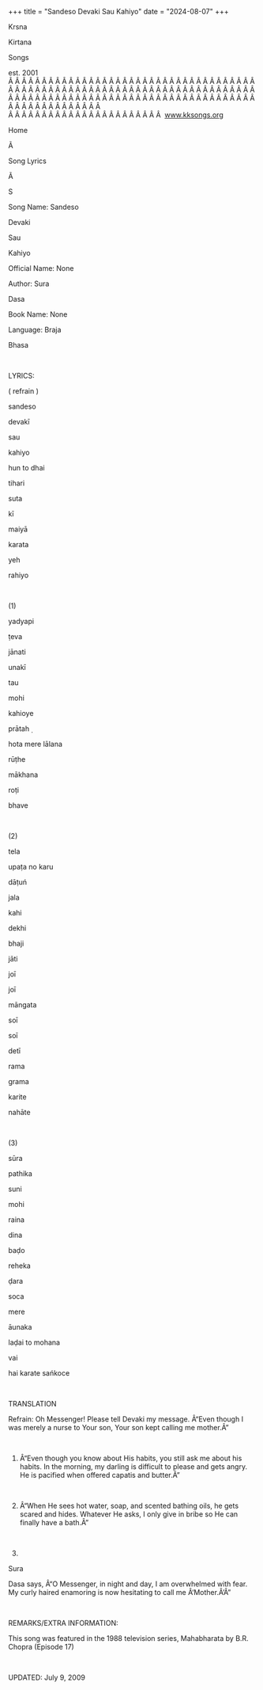 +++ 
title = "Sandeso Devaki Sau Kahiyo"
date = "2024-08-07"
+++

Krsna
 
Kirtana
 
Songs

est. 2001
Â Â Â Â Â Â Â Â Â Â Â Â Â Â Â Â Â Â Â Â Â Â Â Â Â Â Â Â Â Â Â Â Â Â Â Â Â Â Â Â Â Â Â Â Â Â Â Â Â Â Â Â Â Â Â Â Â Â Â Â Â Â Â Â Â Â Â Â Â Â Â Â Â Â Â Â Â Â Â Â Â Â Â Â Â Â Â Â Â Â Â Â Â Â Â Â Â Â Â Â Â Â Â Â Â Â Â Â Â Â Â Â Â Â Â Â Â Â Â Â Â Â Â Â Â  
Â Â Â Â Â Â Â Â Â Â Â Â Â Â Â Â Â Â Â Â Â Â Â  
www.kksongs.org








Home


Ã 
 
Song Lyrics
 
Ã 
 
S


Song Name: 
Sandeso
 
Devaki
 
Sau
 
Kahiyo


Official Name: None


Author: 
Sura
 
Dasa


Book Name: None


Language: 
Braja


Bhasa


 


LYRICS:


(
refrain
)


sandeso
 
devakī
 
sau
 
kahiyo


hun
 to 
dhai
 
tihari
 
suta


kī


maiyā
 
karata
 
yeh
 
rahiyo


 


(1)


yadyapi
 
ṭeva
 
jānati
 
unakī


tau
 
mohi
 
kahioye


prātah
̣

hota
 mere 
lālana
 
rūṭhe


mākhana
 
roṭi
 
bhave


 


(2)


tela
 
upaṭa
 no 
karu
 
dāṭuń


jala
 
kahi
 
dekhi
 
bhaji


jāti


joī
 
joī
 
māngata
 
soī
 
soī
 
detī


rama
 
grama
 
karite
 
nahāte


 


(3)


sūra
 
pathika
 
suni
 
mohi


raina
 
dina


baḍo
 
reheka
 
ḍara
 
soca


mere
 
āunaka
 
laḍai
 to 
mohana


vai
 
hai
 karate 
sańkoce


 


TRANSLATION


Refrain: Oh Messenger!
Please tell 
Devaki
 my message. Â“Even though I was
merely a nurse to 
Your
 son, Your son kept calling me
mother.Â”


 


1) Â“Even though you know about
His habits, you still ask me about his habits. In the morning, my darling is
difficult to please and gets angry. He is pacified when offered 
capatis
 and butter.Â”


 


2) Â“When He sees hot water,
soap, and scented bathing oils, he gets scared and hides. Whatever He asks, I
only give in bribe so He can finally have a bath.Â”


 


3) 
Sura


Dasa
 says, Â“O Messenger, in night and day, I am
overwhelmed with fear. My curly haired enamoring is now hesitating to call me
Â‘Mother.Â’Â”


 


REMARKS/EXTRA INFORMATION:


This
song was featured in the 1988 television series, Mahabharata by B.R. Chopra
(Episode 17)


 


UPDATED:
 July 9, 2009